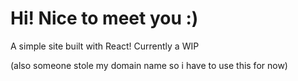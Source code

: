 # Hi! Nice to meet you :)

A simple site built with React! Currently a WIP

(also someone stole my domain name so i have to use this for now)
